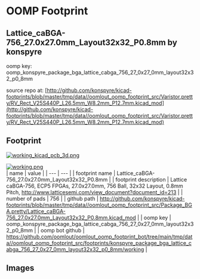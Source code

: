 # OOMP Footprint  
## Lattice_caBGA-756_27.0x27.0mm_Layout32x32_P0.8mm  by konspyre  
  
oomp key: oomp_konspyre_package_bga_lattice_cabga_756_27_0x27_0mm_layout32x32_p0_8mm  
  
source repo at: [http://github.com/konspyre/kicad-footprints/blob/master/tmp/data//oomlout_oomp_footprint_src/Varistor.pretty/RV_Rect_V25S440P_L26.5mm_W8.2mm_P12.7mm.kicad_mod](http://github.com/konspyre/kicad-footprints/blob/master/tmp/data//oomlout_oomp_footprint_src/Varistor.pretty/RV_Rect_V25S440P_L26.5mm_W8.2mm_P12.7mm.kicad_mod)  
## Footprint  
  
[![working_kicad_pcb_3d.png](working_kicad_pcb_3d_600.png)](working_kicad_pcb_3d.png)  
  
[![working.png](working_600.png)](working.png)  
| name | value | 
| --- | --- | 
| footprint name | Lattice_caBGA-756_27.0x27.0mm_Layout32x32_P0.8mm | 
| footprint description | Lattice caBGA-756, ECP5 FPGAs, 27.0x27.0mm, 756 Ball, 32x32 Layout, 0.8mm Pitch, http://www.latticesemi.com/view_document?document_id=213 | 
| number of pads | 756 | 
| github path | http://github.com/konspyre/kicad-footprints/blob/master/tmp/data//oomlout_oomp_footprint_src/Package_BGA.pretty/Lattice_caBGA-756_27.0x27.0mm_Layout32x32_P0.8mm.kicad_mod | 
| oomp key | oomp_konspyre_package_bga_lattice_cabga_756_27_0x27_0mm_layout32x32_p0_8mm | 
| oomp bot github | https://github.com/oomlout/oomlout_oomp_footprint_bot/tree/main/tmp/data//oomlout_oomp_footprint_src/footprints/konspyre_package_bga_lattice_cabga_756_27_0x27_0mm_layout32x32_p0_8mm/working | 
## Images  
